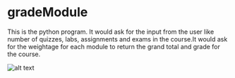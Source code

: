 # gradeModule
This is the python program. It would ask for the input from the user like number of quizzes, labs, assignments and exams in the course.It would ask for the weightage for each module to return the grand total and grade for the course.

![alt text](https://github.com/prerakpatelca/gradeModule/blob/master/Screen%20Shot%202020-12-26%20at%207.00.44%20PM.png)
